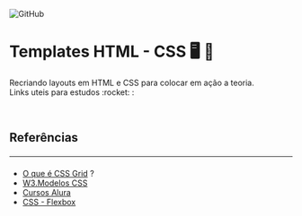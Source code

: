 ![GitHub](https://img.shields.io/github/license/edilanesilva/Templates-HTML-CSS)

# Templates HTML - CSS :desktop_computer: :owl:

<p> Recriando layouts em HTML e CSS para colocar em ação a teoria. <br> 
 Links uteis para estudos :rocket: : </p><br>

## Referências <hr>

- [O que é CSS Grid](https://www.treinaweb.com.br/blog/css-grid-um-guia-interativo-parte-1-containers?utm_source=google&utm_medium=openserp&utm_campaign=dinamicos&gclid=CjwKCAiAzKqdBhAnEiwAePEjkszqH0UBPP8pTJWuKnmoErcIg4gvQZVsXDfTSsUthVvu7sSkT4TV3xoCv8EQAvD_BwE) ?
- [W3.Modelos CSS](https://www.w3schools.com/w3css/w3css_templates.asp)
- [Cursos Alura](https://www.alura.com.br/planos-cursos-online?msclkid=30ed2d36300b1019ba1e4e9d7ab7ea76)
- [CSS - Flexbox](https://css-tricks.com/snippets/css/a-guide-to-flexbox/)
